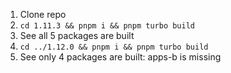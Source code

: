 1. Clone repo
2. `cd 1.11.3 && pnpm i && pnpm turbo build`
3. See all 5 packages are built
4. `cd ../1.12.0 && pnpm i && pnpm turbo build`
5. See only 4 packages are built: apps-b is missing
